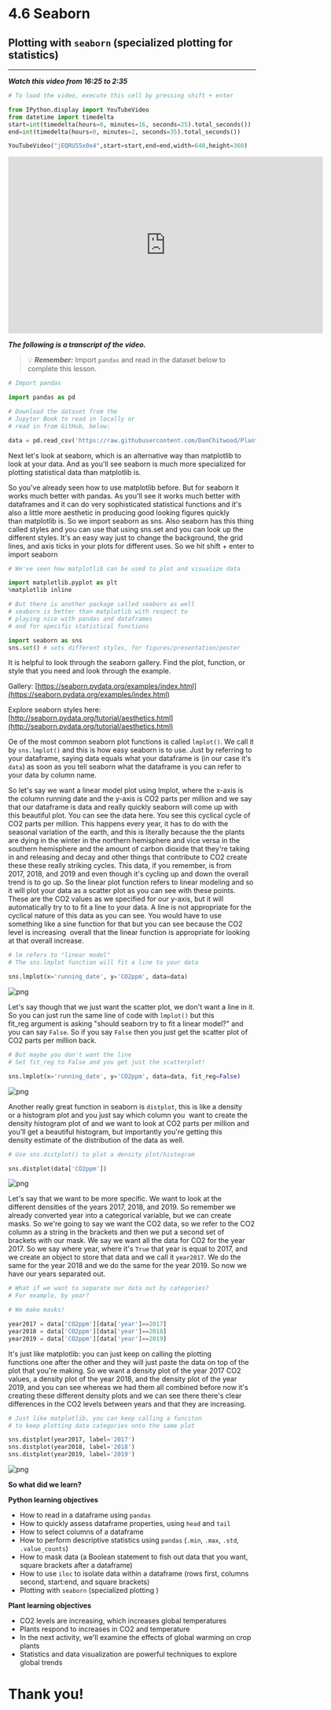 # 4.6 Seaborn

## Plotting with `seaborn` (specialized plotting for statistics)
____

***Watch this video from 16:25 to 2:35***


```python
# To load the video, execute this cell by pressing shift + enter

from IPython.display import YouTubeVideo
from datetime import timedelta
start=int(timedelta(hours=0, minutes=16, seconds=25).total_seconds())
end=int(timedelta(hours=0, minutes=2, seconds=35).total_seconds())

YouTubeVideo("jEQRU55x0e4",start=start,end=end,width=640,height=360)
```





<iframe
    width="640"
    height="360"
    src="https://www.youtube.com/embed/jEQRU55x0e4?start=985&end=155"
    frameborder="0"
    allowfullscreen
></iframe>




***The following is a transcript of the video.***

> 💡 ***Remember:*** Import `pandas` and read in the dataset below to complete this lesson.


```python
# Import pandas

import pandas as pd
```


```python
# Download the dataset from the
# Jupyter Book to read in locally or 
# read in from GitHub, below:

data = pd.read_csv('https://raw.githubusercontent.com/DanChitwood/PlantsAndPython/master/co2_mlo_weekly.csv')
```

Next let's look at seaborn, which is an alternative way than matplotlib to look at your data. And as you'll see seaborn is much more specialized for plotting statistical data than matplotlib is.  

So you've already seen how to use matplotlib before. But for seaborn it works much better with pandas. As you'll see it works much better with dataframes and it can do very sophisticated statistical functions and it's also a little more aesthetic in producing good looking figures quickly than matplotlib is. So we import seaborn as sns. Also seaborn has this thing called styles and you can use that using sns.set and you can look up the different styles. It's an easy way just to change the background, the grid lines, and axis ticks in your plots for different uses. So we hit shift + enter to import seaborn


```python
# We've seen how matplotlib can be used to plot and visualize data

import matplotlib.pyplot as plt
%matplotlib inline

# But there is another package called seaborn as well
# seaborn is better than matplotlib with respect to
# playing nice with pandas and dataframes
# and for specific statistical functions

import seaborn as sns
sns.set() # sets different styles, for figures/presentation/poster

```

It is helpful to look through the seaborn gallery.
Find the plot, function, or style that you need and look through the example.

Gallery: [https://seaborn.pydata.org/examples/index.html](https://seaborn.pydata.org/examples/index.html)
    
Explore seaborn styles here: [http://seaborn.pydata.org/tutorial/aesthetics.html](http://seaborn.pydata.org/tutorial/aesthetics.html)

Oe of the most common seaborn plot functions is called `lmplot()`. We call it by `sns.lmplot()` and this is how easy seaborn is to use. Just by referring to your dataframe, saying data equals what your dataframe is (in our case it's `data`) as soon as you tell seaborn what the dataframe is you can refer to your data by column name.

So let's say we want a linear model plot using lmplot, where the x-axis is the column running date and the y-axis is CO2 parts per million and we say that our dataframe is data and really quickly seaborn will come up with this beautiful plot. You can see the data here. You see this cyclical cycle of CO2 parts per million. This happens every year, it has to do with the seasonal variation of the earth, and this is literally because the the plants are dying in the winter in the northern hemisphere and vice versa in the southern hemisphere and the amount of carbon dioxide that they're taking in and releasing and decay and other things that contribute to CO2 create these these really striking cycles. This data, if you remember, is from 2017, 2018, and 2019 and even though it's cycling up and down the overall trend is to go up. So the linear plot function refers to linear modeling and so it will plot your data as a scatter plot as you can see with these points. These are the CO2 values as we specified for our y-axis, but it will automatically try to to fit a line to your data. A line is not appropriate for the cyclical nature of this data as you can see. You would have to use something like a sine function for that but you can see because the CO2 level is increasing 
overall that the linear function is appropriate for looking at that overall increase.


```python
# lm refers to "linear model"
# The sns.lmplot function will fit a line to your data

sns.lmplot(x='running_date', y='CO2ppm', data=data)
```


    
![png](assets/output_4_6/output_12_1.png)
    


Let's say though that we just want the scatter plot, we don't want a line in it. So you can just run the same line of code with `lmplot()` but this fit_reg argument is asking "should seaborn try to fit a linear model?" and you can say `False`. So if you say `False` then you just get the scatter plot of CO2 parts per million back.


```python
# But maybe you don't want the line
# Set fit_reg to False and you get just the scatterplot!

sns.lmplot(x='running_date', y='CO2ppm', data=data, fit_reg=False)
```





    
![png](assets/output_4_6/output_14_1.png)
    


Another really great function in seaborn is `distplot`, this is like a density or a histogram plot and you just say which column you  want to create the density histogram plot of and we want to look at CO2 parts per million and you'll get a beautiful histogram, but importantly you're getting this density estimate of the distribution of the data as well.


```python
# Use sns.distplot() to plot a density plot/histogram

sns.distplot(data['CO2ppm'])
```



    
![png](assets/output_4_6/output_16_1.png)
    


Let's say that we want to be more specific. We want to look at the different densities of the years 2017, 2018, and 2019. So remember we already converted year into a categorical variable, but we can create masks. So we're going to say we want the CO2 data, so we refer to the CO2 column as a string in the brackets and then we put a second set of brackets with our mask. We say we want all the data for CO2 for the year 2017. So we say where year, where it's `True` that year is equal to 2017, and we create an object to store that data and we call it `year2017`. We do the same for the year 2018 and we do the same for the year 2019. So now we have our years separated out.  


```python
# What if we want to separate our data out by categories?
# For example, by year?

# We make masks!

year2017 = data['CO2ppm'][data['year']==2017]
year2018 = data['CO2ppm'][data['year']==2018]
year2019 = data['CO2ppm'][data['year']==2019]
```

It's just like matplotlib: you can just keep on calling the plotting functions one after the other and they will just paste the data on top of the plot that you're making. So we want a density plot of the year 2017 CO2 values, a density plot of the year 2018, and the density plot of the year 2019, and you can see whereas we had them all combined before now it's creating these different density plots and we can see there there's clear differences in the CO2 levels between years and that they are increasing.


```python
# Just like matplotlib, you can keep calling a funciton 
# to keep plotting data categories onto the same plot

sns.distplot(year2017, label='2017')
sns.distplot(year2018, label='2018')
sns.distplot(year2019, label='2019')
```




    
![png](assets/output_4_6/output_20_1.png)
    


**So what did we learn?**

**Python learning objectives**

* How to read in a dataframe using `pandas`
* How to quickly assess dataframe properties, using `head` and `tail`
* How to select columns of a dataframe
* How to perform descriptive statistics using `pandas` (`.min`, `.max`, `.std`, `.value_counts`)
* How to mask data (a Boolean statement to fish out data that you want, square brackets after a dataframe)
* How to use `iloc` to isolate data within a dataframe (rows first, columns second, start:end, and square brackets)
* Plotting with `seaborn` (specialized plotting )

**Plant learning objectives**

* CO2 levels are increasing, which increases global temperatures
* Plants respond to increases in CO2 and temperature
* In the next activity, we'll examine the effects of global warming on crop plants
* Statistics and data visualization are powerful techniques to explore global trends

# Thank you!
